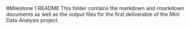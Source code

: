 #Milestone 1 README
This folder contains the markdown and rmarkdown documents as well as the output files for the first deliverable of the Mini Data Analysis project.